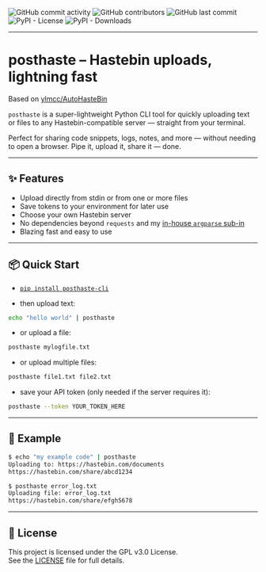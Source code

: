 ![GitHub commit activity](https://img.shields.io/github/commit-activity/w/ArchooD2/posthaste) ![GitHub contributors](https://img.shields.io/github/contributors-anon/ArchooD2/posthaste) ![GitHub last commit](https://img.shields.io/github/last-commit/ArchooD2/posthaste) ![PyPI - License](https://img.shields.io/pypi/l/posthaste) ![PyPI - Downloads](https://img.shields.io/pypi/dd/posthaste)

---
# posthaste – Hastebin uploads, lightning fast

Based on [ylmcc/AutoHasteBin](https://github.com/ylmcc/AutoHastebin)

`posthaste` is a super-lightweight Python CLI tool for quickly uploading text or files to any Hastebin-compatible server — straight from your terminal.

Perfect for sharing code snippets, logs, notes, and more — without needing to open a browser. Pipe it, upload it, share it — done.

---

## ✨ Features

- Upload directly from stdin or from one or more files
- Save tokens to your environment for later use
- Choose your own Hastebin server
- No dependencies beyond `requests` and my [in-house `argparse` sub-in](https://github.com/ArchooD2/snaparg)
- Blazing fast and easy to use

---

## 📦 Quick Start

- [`pip install posthaste-cli`](https://pypi.org/project/posthaste-cli/)

- then upload text:

```bash
echo "hello world" | posthaste
```

- or upload a file:

```bash
posthaste mylogfile.txt
```

- or upload multiple files:

```bash
posthaste file1.txt file2.txt
```

- save your API token (only needed if the server requires it):

```bash
posthaste --token YOUR_TOKEN_HERE
```

---

## 🔧 Example

```bash
$ echo "my example code" | posthaste
Uploading to: https://hastebin.com/documents
https://hastebin.com/share/abcd1234
```

```bash
$ posthaste error_log.txt
Uploading file: error_log.txt
https://hastebin.com/share/efgh5678
```

---

## 📄 License

This project is licensed under the GPL v3.0 License.  
See the [LICENSE](LICENSE) file for full details.
